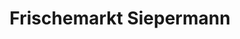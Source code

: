 ---
title: "Frischemarkt Siepermann"
url: /bergneustadt/frischemarkt-siepermann/
shop: Supermarkt
---